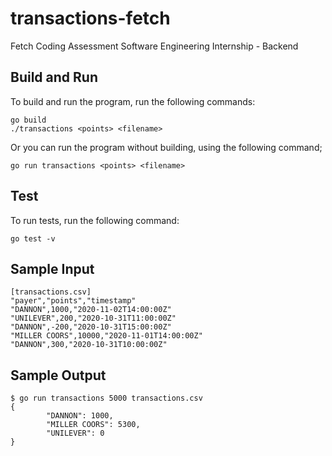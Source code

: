 # transactions-fetch
Fetch Coding Assessment Software Engineering Internship - Backend

## Build and Run
To build and run the program, run the following commands:
```
go build
./transactions <points> <filename>
```
Or you can run the program without building, using the following command;
```
go run transactions <points> <filename>
```

## Test
To run tests, run the following command:
```
go test -v
```

## Sample Input
```
[transactions.csv]
"payer","points","timestamp"
"DANNON",1000,"2020-11-02T14:00:00Z"
"UNILEVER",200,"2020-10-31T11:00:00Z"
"DANNON",-200,"2020-10-31T15:00:00Z"
"MILLER COORS",10000,"2020-11-01T14:00:00Z"
"DANNON",300,"2020-10-31T10:00:00Z"
```

## Sample Output
```
$ go run transactions 5000 transactions.csv 
{
        "DANNON": 1000,
        "MILLER COORS": 5300,
        "UNILEVER": 0
}
```


